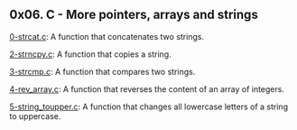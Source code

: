 ## 0x06. C - More pointers, arrays and strings

[0-strcat.c](./0-strcat.c): A function that concatenates two strings.

[2-strncpy.c](./2-strncpy.c): A function that copies a string.

[3-strcmp.c](./3-strcmp.c): A function that compares two strings.

[4-rev_array.c](./4-rev_array.c): A function that reverses the content of an array of integers.

[5-string_toupper.c](./5-string_toupper.c): A function that changes all lowercase letters of a string to uppercase.



